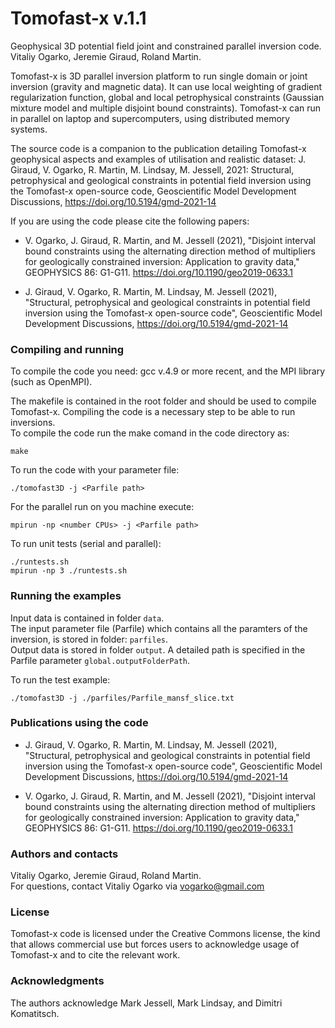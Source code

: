 # Tomofast-x  v.1.1

Geophysical 3D potential field joint and constrained parallel inversion code.  
Vitaliy Ogarko, Jeremie Giraud, Roland Martin.

Tomofast-x is 3D parallel inversion platform to run single domain or joint inversion (gravity and magnetic data).
It can use local weighting of gradient regularization function, global and local petrophysical constraints (Gaussian mixture model and multiple disjoint bound constraints).
Tomofast-x can run in parallel on laptop and supercomputers, using distributed memory systems.

The source code is a companion to the publication detailing Tomofast-x geophysical aspects and examples of utilisation and realistic dataset:
J. Giraud, V. Ogarko, R. Martin, M. Lindsay, M. Jessell, 2021: 
Structural, petrophysical and geological constraints in potential field inversion using the Tomofast-x open-source code, 
Geoscientific Model Development Discussions, https://doi.org/10.5194/gmd-2021-14


If you are using the code please cite the following papers:

- V. Ogarko, J. Giraud, R. Martin, and M. Jessell (2021), 
"Disjoint interval bound constraints using the alternating direction method of multipliers for geologically constrained inversion: Application to gravity data," GEOPHYSICS 86: G1-G11.
https://doi.org/10.1190/geo2019-0633.1

- J. Giraud, V. Ogarko, R. Martin, M. Lindsay, M. Jessell (2021), 
"Structural, petrophysical and geological constraints in potential field inversion using the Tomofast-x open-source code",
Geoscientific Model Development Discussions, https://doi.org/10.5194/gmd-2021-14


### Compiling and running

To compile the code you need: gcc v.4.9 or more recent, and the MPI library (such as OpenMPI).

The makefile is contained in the root folder and should be used to compile Tomofast-x. Compiling the code is a necessary step to be able to run inversions.  
To compile the code run the make comand in the code directory as:  
```shell
make
```

To run the code with your parameter file:
```shell
./tomofast3D -j <Parfile path>
```

For the parallel run on you machine execute:
```shell
mpirun -np <number CPUs> -j <Parfile path>
```

To run unit tests (serial and parallel):
```shell
./runtests.sh
mpirun -np 3 ./runtests.sh
```

### Running the examples

Input data is contained in folder ``data``.  
The input parameter file (Parfile) which contains all the paramters of the inversion, is stored in folder: ``parfiles``.  
Output data is stored in folder ``output``. A detailed path is specified in the Parfile parameter ``global.outputFolderPath``.


To run the test example:
```shell
./tomofast3D -j ./parfiles/Parfile_mansf_slice.txt
```

### Publications using the code

- J. Giraud, V. Ogarko, R. Martin, M. Lindsay, M. Jessell (2021), 
"Structural, petrophysical and geological constraints in potential field inversion using the Tomofast-x open-source code",
Geoscientific Model Development Discussions, https://doi.org/10.5194/gmd-2021-14

- V. Ogarko, J. Giraud, R. Martin, and M. Jessell (2021), 
"Disjoint interval bound constraints using the alternating direction method of multipliers for geologically constrained inversion: Application to gravity data," GEOPHYSICS 86: G1-G11.
https://doi.org/10.1190/geo2019-0633.1



### Authors and contacts 

Vitaliy Ogarko, Jeremie Giraud, Roland Martin.  
For questions, contact Vitaliy Ogarko via vogarko@gmail.com


### License

Tomofast-x code is licensed under the Creative Commons license, 
the kind that allows commercial use but forces users to acknowledge usage of Tomofast-x and to cite the relevant work.


### Acknowledgments

The authors acknowledge Mark Jessell, Mark Lindsay, and Dimitri Komatitsch.

